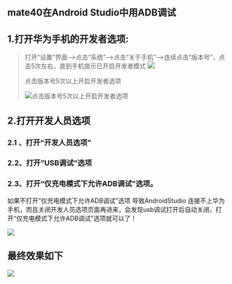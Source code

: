 

## mate40在Android Studio中用ADB调试

## 1.打开华为手机的开发者选项:

> 打开“设置”界面——>点击“系统”——>点击“关于手机”——>连续点击“版本号”，点击5次左右，直到手机提示已开启开发者模式
> ![](images/打开开发人员选项.png)
>
> 点击版本号5次以上开启开发者选项
>
> ![点击版本号5次以上开启开发者选项](images/点击版本号5次以上开启开发者选项.jpeg)

## 2.打开开发人员选项

### 2.1 、打开“开发人员选项”

###  2.2、打开”USB调试“选项

### 2.3、打开“仅充电模式下允许ADB调试”选项。

如果不打开“仅充电模式下允许ADB调试”选项 导致AndroidStudio 连接不上华为手机，而且关闭开发人员选项页面再进来，会发现usb调试打开后自动关闭，打开“仅充电模式下允许ADB调试”选项就可以了！

![](images/开启调试功能.png)



## 最终效果如下

![](images/最终效果.png)
